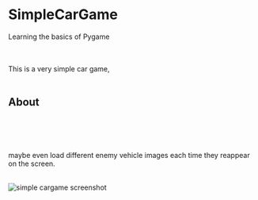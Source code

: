 # SimpleCarGame
Learning the basics of Pygame

<br>
<br>
This is a very simple car game, 
<br>

<br>
<h2>About</h2>

<br>

<br>

<br>

<br>
maybe even load different enemy vehicle images each time they reappear on the screen.
<br>
<br>

![simple cargame screenshot](https://user-images.githubusercontent.com/32107652/162980293-9d86b030-dcad-4427-8048-fd5498951dcb.png)


